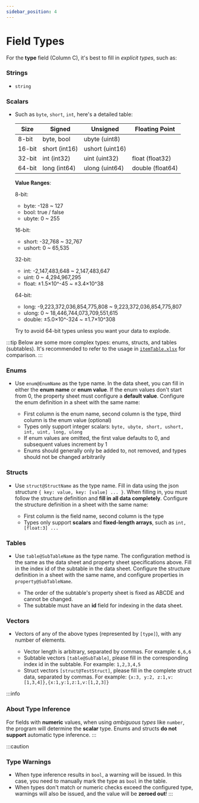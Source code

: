 ```yaml
---
sidebar_position: 4
---
```


# Field Types

For the **type** field (Column C), it's best to fill in *explicit types*, such as:

### Strings

- `string`

### Scalars

- Such as `byte`, `short`, `int`, here's a detailed table:

    Size|Signed|Unsigned|Floating Point
    -|-|-|-
    8-bit|byte, bool|ubyte (uint8)|
    16-bit|short (int16)|ushort (uint16)|
    32-bit|int (int32)|uint (uint32)|float (float32)
    64-bit|long (int64)|ulong (uint64)|double (float64)

    **Value Ranges**:

    8-bit:
    - byte: -128 ~ 127
    - bool: true / false
    - ubyte: 0 ~ 255

    16-bit:
    - short: -32,768 ~ 32,767
    - ushort: 0 ~ 65,535

    32-bit:
    - int: -2,147,483,648 ~ 2,147,483,647
    - uint: 0 ~ 4,294,967,295
    - float: ±1.5×10^-45 ~ ±3.4×10^38

    64-bit:
    - long: -9,223,372,036,854,775,808 ~ 9,223,372,036,854,775,807
    - ulong: 0 ~ 18,446,744,073,709,551,615
    - double: ±5.0×10^-324 ~ ±1.7×10^308

    Try to avoid 64-bit types unless you want your data to explode.

:::tip
Below are some more complex types: enums, structs, and tables (subtables). It's recommended to refer to the usage in [`itemTable.xlsx`](https://github.com/tadazly/xlsx-fbs/blob/master/example_en/singleConvert/itemTable.xlsx) for comparison.
:::

### Enums

- Use `enum@EnumName` as the type name. In the data sheet, you can fill in either the **enum name** or **enum value**. If the enum values don't start from 0, the property sheet must configure a **default value**. Configure the enum definition in a sheet with the same name:
    
    - First column is the enum name, second column is the type, third column is the enum value (optional)
    - Types only support integer scalars: `byte, ubyte, short, ushort, int, uint, long, ulong`
    - If enum values are omitted, the first value defaults to 0, and subsequent values increment by 1
    - Enums should generally only be added to, not removed, and types should not be changed arbitrarily

### Structs

- Use `struct@StructName` as the type name. Fill in data using the json structure `{ key: value, key: [value] ... }`. When filling in, you must follow the structure definition and **fill in all data completely**. Configure the structure definition in a sheet with the same name:
    
    - First column is the field name, second column is the type
    - Types only support **scalars** and **fixed-length arrays**, such as `int, [float:3] ...`

### Tables

- Use `table@SubTableName` as the type name. The configuration method is the same as the data sheet and property sheet specifications above. Fill in the index id of the subtable in the data sheet. Configure the structure definition in a sheet with the same name, and configure properties in `property@SubTableName`.

    - The order of the subtable's property sheet is fixed as ABCDE and cannot be changed.
    - The subtable must have an **id** field for indexing in the data sheet.

### Vectors

- Vectors of any of the above types (represented by `[type]`), with any number of elements.

    - Vector length is arbitrary, separated by commas. For example: `6,6,6`
    - Subtable vectors `[table@SubTable]`, please fill in the corresponding index id in the subtable. For example: `1,2,3,4,5`
    - Struct vectors `[struct@TestStruct]`, please fill in the complete struct data, separated by commas. For example: `{x:3, y:2, z:1,v:[1,3,4]},{x:1,y:1,z:1,v:[1,2,3]}`

:::info
### About Type Inference

For fields with **numeric** values, when using *ambiguous types* like `number`, the program will determine the **scalar** type. Enums and structs **do not support** automatic type inference.
:::

:::caution
### Type Warnings

- When type inference results in `bool`, a warning will be issued. In this case, you need to manually mark the type as `bool` in the table.
- When types don't match or numeric checks exceed the configured type, warnings will also be issued, and the value will be **zeroed out**!
:::